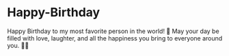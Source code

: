 # Happy-Birthday
Happy Birthday to my most favorite person in the world! 🥳 May your day be filled with love, laughter, and all the happiness you bring to everyone around you. 🎂🎈
